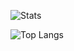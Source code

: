 ![Stats](https://github-readme-stats.vercel.app/api?username=NightFall-Max&show_icons=true&theme=default&rank_icon=percentile)

![Top Langs](https://github-readme-stats.vercel.app/api/top-langs/?username=NightFall-Max&layout=compact&card_width=470)
